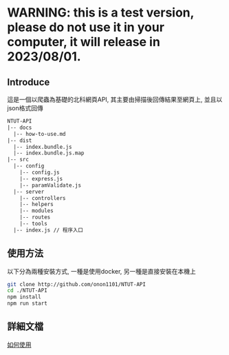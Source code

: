 # WARNING: this is a test version, please do not use it in your computer, it will release in 2023/08/01.

## Introduce
這是一個以爬蟲為基礎的北科網頁API, 其主要由掃描後回傳結果至網頁上, 並且以json格式回傳
```txt
NTUT-API
|-- docs
  |-- how-to-use.md
|-- dist
  |-- index.bundle.js
  |-- index.bundle.js.map
|-- src
  |-- config
    |-- config.js
    |-- express.js
    |-- paramValidate.js
  |-- server
    |-- controllers
    |-- helpers
    |-- modules
    |-- routes
    |-- tools
  |-- index.js // 程序入口
```


## 使用方法
以下分為兩種安裝方式, 一種是使用docker, 另一種是直接安裝在本機上

```bash
git clone http://github.com/onon1101/NTUT-API
cd ./NTUT-API
npm install
npm run start
```

## 詳細文檔
[如何使用](./docs/how-to-use.md)
